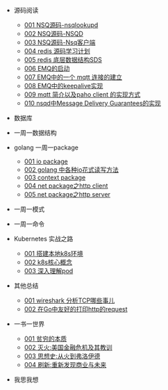 - 源码阅读
    - [001 NSQ源码-nsqlookupd](https://github.com/lzh2nix/articles/issues/6) 
    - [002 NSQ源码-NSQD](https://github.com/lzh2nix/articles/issues/7)
    - [003 NSQ源码-Nsq客户端](https://github.com/lzh2nix/articles/issues/8)
    - [004 redis 源码学习计划](https://github.com/lzh2nix/articles/issues/12)
    - [005 redis 底层数据结构SDS](https://github.com/lzh2nix/articles/issues/13)
    - [006 EMQ的启动](https://github.com/lzh2nix/articles/issues/9)
    - [007 EMQ中的一个 mqtt 连接的建立](https://github.com/lzh2nix/articles/issues/14)
    - [008 EMQ中的keepalive实现](https://github.com/lzh2nix/articles/issues/10)
    - [009 mqtt 简介以及paho client 的实现方式](https://github.com/lzh2nix/articles/issues/16)
    - [010 nsqd中Message Delivery Guarantees的实现](https://github.com/lzh2nix/articles/issues/18)
- 数据库

- 一周一数据结构
- golang 一周一package
  - [001 io package](https://github.com/lzh2nix/articles/issues/24)
  - [002 golang 中各种io花式读写方法](https://github.com/lzh2nix/articles/issues/25)
  - [003 context package](https://github.com/lzh2nix/articles/issues/26)
  - [004 net package之http client](https://github.com/lzh2nix/articles/issues/28)
  - [005 net package之http server](https://github.com/lzh2nix/articles/issues/30)
- 一周一模式
- 一周一命令
- Kubernetes 实战之路
  - [001 搭建本地k8s环境](https://github.com/lzh2nix/articles/issues/21)
  - [002 k8s核心概念](https://github.com/lzh2nix/articles/issues/22)
  - [003 深入理解pod](https://github.com/lzh2nix/articles/issues/23)
- 其他总结
   - [001 wireshark 分析TCP哪些事儿](https://github.com/lzh2nix/articles/issues/11)
   - [002 在Go中友好的打印http的request](https://github.com/lzh2nix/articles/issues/17)
- 一书一世界
   - [001 贫穷的本质](https://github.com/lzh2nix/articles/issues/19)
   - [002 灭火:美国金融危机及其教训](https://github.com/lzh2nix/articles/issues/27)
   - [003 思想史:从火到弗洛伊德](https://github.com/lzh2nix/articles/issues/29)
   - [004 刷新:重新发现商业与未来](https://github.com/lzh2nix/articles/issues/31)
- 我思我想
